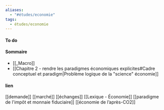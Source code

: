 ```yaml
---
aliases:
  - "#études/economie"
tags:
  - études/economie
---
```


#### To do


#### Sommaire
- [[_Macro]]
- [[Chapitre 2 - rendre les paradigmes économiques explicites#Cadre conceptuel et paradigm|Problème logique de la "science" économie]]

#### lien 
[[demande]]
[[marché]]
[[échanges]]
[[Lexique - Économie]]
[[paradigme de l'impôt et monnaie fiduciaire]]
[[économie de l’après-CO2]]
